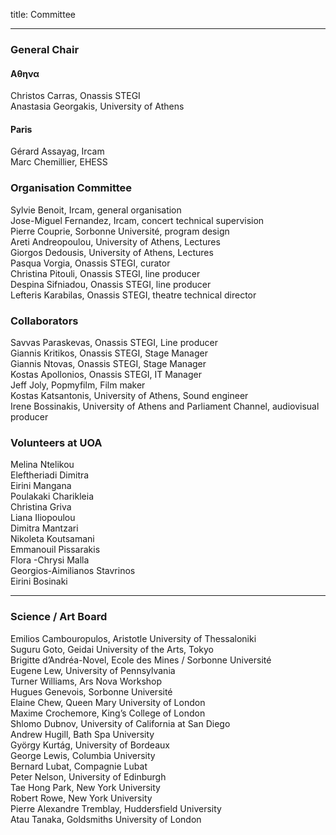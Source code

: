 title: Committee

---

###  General Chair

#### &Alpha;&theta;&eta;&nu;&alpha;
Christos Carras, Onassis STEGI  
Anastasia Georgakis, University of Athens  

#### Paris
Gérard Assayag, Ircam  
Marc Chemillier, EHESS  


### Organisation Committee

Sylvie Benoit, Ircam, general organisation  
Jose-Miguel Fernandez, Ircam, concert technical supervision  
Pierre Couprie, Sorbonne Université, program design  
Areti Andreopoulou, University of Athens, Lectures  
Giorgos Dedousis, University of Athens, Lectures  
Pasqua Vorgia, Onassis STEGI, curator  
Christina Pitouli, Onassis STEGI, line producer  
Despina Sifniadou, Onassis STEGI, line producer  
Lefteris Karabilas, Onassis STEGI, theatre technical director  

### Collaborators

Savvas Paraskevas, Onassis STEGI, Line producer  
Giannis Kritikos, Onassis STEGI, Stage Manager  
Giannis Ntovas, Onassis STEGI, Stage Manager  
Kostas Apollonios, Onassis STEGI, IT Manager  
Jeff Joly, Popmyfilm,	Film maker  
Kostas Katsantonis, University of Athens, Sound engineer  
Irene Bossinakis, University of Athens and Parliament Channel, audiovisual producer  

### Volunteers at UOA

Melina Ntelikou  
Eleftheriadi Dimitra  
Eirini Mangana  
Poulakaki Charikleia  
Christina Griva  
Liana Iliopoulou  
Dimitra Mantzari  
Nikoleta Koutsamani  
Emmanouil Pissarakis  
Flora -Chrysi Malla  
Georgios-Aimilianos Stavrinos  
Eirini Bosinaki  

---

### Science / Art  Board

Emilios Cambouropulos, Aristotle University of Thessaloniki  
Suguru Goto, Geidai University of the Arts, Tokyo  
Brigitte d’Andréa-Novel, Ecole des Mines / Sorbonne Université  
Eugene Lew, University of Pennsylvania  
Turner Williams, Ars Nova Workshop  
Hugues Genevois, Sorbonne Université  
Elaine Chew, Queen Mary University of London  
Maxime Crochemore, King’s College of London  
Shlomo Dubnov, University of California at San Diego  
Andrew Hugill, Bath Spa University  
György Kurtág, University of Bordeaux   
George Lewis, Columbia University   
Bernard Lubat, Compagnie Lubat  
Peter Nelson, University of Edinburgh  
Tae Hong Park, New York University  
Robert Rowe, New York University  
Pierre Alexandre Tremblay, Huddersfield University  
Atau Tanaka, Goldsmiths University of London  
<br>
